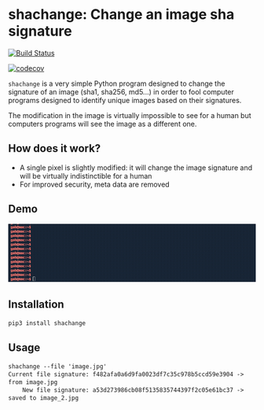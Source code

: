 # shachange: Change an image sha signature

[![Build Status](https://travis-ci.org/gabfl/shachange.svg?branch=master)](https://travis-ci.org/gabfl/shachange)

[![codecov](https://codecov.io/gh/gabfl/shachange/branch/master/graph/badge.svg)](https://codecov.io/gh/gabfl/shachange)

`shachange` is a very simple Python program designed to change the signature of an image (sha1, sha256, md5...) in order to fool computer programs designed to identify unique images based on their signatures.

The modification in the image is virtually impossible to see for a human but computers programs will see the image as a different one.

## How does it work?

 - A single pixel is slightly modified: it will change the image signature and will be virtually indistinctible for a human
 - For improved security, meta data are removed

## Demo

![Demo](https://github.com/gabfl/shachange/blob/master/img/demo.gif?raw=true)

## Installation

```
pip3 install shachange
```

## Usage

```
shachange --file 'image.jpg'
Current file signature: f482afa0a6d9fa0023df7c35c978b5ccd59e3904 -> from image.jpg
    New file signature: a53d273986cb08f5135835744397f2c05e61bc37 -> saved to image_2.jpg
```
